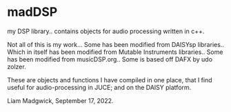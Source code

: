 # madDSP
my DSP library.. contains objects for audio processing written in c++.

Not all of this is my work...
Some has been modified from DAISYsp libraries..
Which in itself has been modified from Mutable Instruments libraries..
Some has been modified from musicDSP.org..
Some is based off DAFX by udo zolzer.

These are objects and functions I have compiled in one place, 
that I find useful for audio-processing in JUCE; and on the DAISY platform.

Liam Madgwick, 
September 17, 2022.

